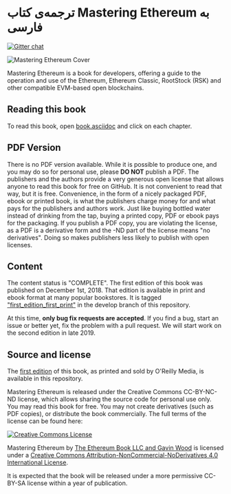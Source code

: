 # ترجمه‌ی کتاب Mastering Ethereum به فارسی

[![Gitter chat](https://badges.gitter.im/gitterHQ/gitter.png)](https://gitter.im/ethereumbook/Lobby)
<!---[![Waffle.io - Columns and their card count](https://badge.waffle.io/ethereumbook/ethereumbook.svg?columns=all)](https://waffle.io/ethereumbook/ethereumbook)
--->
![Mastering Ethereum Cover](images/cover_thumb.png)

Mastering Ethereum is a book for developers, offering a guide to the operation and use of the Ethereum, Ethereum Classic, RootStock (RSK) and other compatible EVM-based open blockchains.

## Reading this book

To read this book, open [book.asciidoc](https://github.com/ethereumbook/ethereumbook/tree/develop/book.asciidoc) and click on each chapter.

## PDF Version

There is no PDF version available. While it is possible to produce one, and you may do so for personal use, please **DO NOT** publish a PDF. The publishers and the authors provide a very generous open license that allows anyone to read this book for free on GitHub. It is not convenient to read that way, but it is free. Convenience, in the form of a nicely packaged PDF, ebook or printed book, is what the publishers charge money for and what pays for the publishers and authors work. Just like buying bottled water instead of drinking from the tap, buying a printed copy, PDF or ebook pays for the packaging. If you publish a PDF copy, you are violating the license, as a PDF is a derivative form and the -ND part of the license means "no derivatives". Doing so makes publishers less likely to publish with open licenses.

## Content

The content status is "COMPLETE". The first edition of this book was published on December 1st, 2018. That edition is available in print and ebook format at many popular bookstores. It is tagged ["first_edition_first_print"](https://github.com/ethereumbook/ethereumbook/tree/first_edition_first_print) in the develop branch of this repository.

At this time, **only bug fix requests are accepted**. If you find a bug, start an issue or better yet, fix the problem with a pull request. We will start work on the second edition in late 2019.

## Source and license

The [first edition](https://github.com/ethereumbook/ethereumbook/tree/first_edition_first_print) of this book, as printed and sold by O'Reilly Media, is available in this repository.

Mastering Ethereum is released under the Creative Commons CC-BY-NC-ND license, which allows sharing the source code for personal use only. You may read this book for free. You may not create derivatives (such as PDF copies), or distribute the book commercially. The full terms of the license can be found here:

[![Creative Commons License](https://i.creativecommons.org/l/by-nc-nd/4.0/88x31.png)](https://creativecommons.org/licenses/by-nc-nd/4.0/)

<span xmlns:dct="http://purl.org/dc/terms/" property="dct:title">Mastering Ethereum</span> by <a xmlns:cc="http://creativecommons.org/ns#" href="https://antonopoulos.com/" property="cc:attributionName" rel="cc:attributionURL">The Ethereum Book LLC and Gavin Wood</a> is licensed under a <a rel="license" href="http://creativecommons.org/licenses/by-nc-nd/4.0/">Creative Commons Attribution-NonCommercial-NoDerivatives 4.0 International License</a>.

It is expected that the book will be released under a more permissive CC-BY-SA license within a year of publication.
